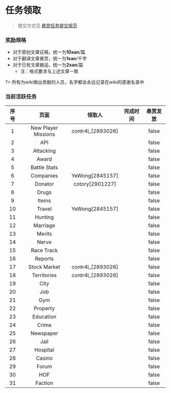 # 任务领取

> 提交方式见 [悬赏任务提交规范](dev_rules/commit_rules.md)

### 奖励规格
- 对于原创文章征稿，统一为**10xan**/篇
- 对于翻译文章悬赏，统一为**1xan**/千字
- 对于已有文章搬运，统一为**2xan**/篇
    - 注：格式要求与上述文章一致

?> 所有为wiki做出贡献的人员，名字都会永远记录在wiki的感谢名录中


### 当前活跃任务

<table>
<thead>
<tr>
    <th align="center">序号</th>
    <th align="center">页面</th>
    <th align="center">领取人</th>
    <th align="center">完成时间</th>
    <th align="center">悬赏发放</th>
</tr>
</thead>

<tbody>
<tr>
    <td align="center">1</td>
    <td align="center">New Player Missions</td>
    <td align="center">contr4l_[2893026]</td>
    <td align="center"></td>
    <td align="center">false</td>
</tr>

<tr>
    <td align="center">2</td>
    <td align="center">API</td>
    <td align="center"></td>
    <td align="center"></td>
    <td align="center">false</td>
</tr>

<tr>
    <td align="center">3</td>
    <td align="center">Attacking</td>
    <td align="center"></td>
    <td align="center"></td>
    <td align="center">false</td>
</tr>

<tr>
    <td align="center">4</td>
    <td align="center">Award</td>
    <td align="center"></td>
    <td align="center"></td>
    <td align="center">false</td>
</tr>

<tr>
    <td align="center">5</td>
    <td align="center">Battle Stats</td>
    <td align="center"></td>
    <td align="center"></td>
    <td align="center">false</td>
</tr>

<tr>
    <td align="center">6</td>
    <td align="center">Companies</td>
    <td align="center">YeWong[2845157]</td>
    <td align="center"></td>
    <td align="center">false</td>
</tr>

<tr>
    <td align="center">7</td>
    <td align="center">Donator</td>
    <td align="center">cotory[2901227]</td>
    <td align="center"></td>
    <td align="center">false</td>
</tr>

<tr>
    <td align="center">8</td>
    <td align="center">Drugs</td>
    <td align="center"></td>
    <td align="center"></td>
    <td align="center">false</td>
</tr>

<tr>
    <td align="center">9</td>
    <td align="center">Items</td>
    <td align="center"></td>
    <td align="center"></td>
    <td align="center">false</td>
</tr>

<tr>
    <td align="center">10</td>
    <td align="center">Travel</td>
    <td align="center">YeWong[2845157]</td>
    <td align="center"></td>
    <td align="center">false</td>
</tr>

<tr>
    <td align="center">11</td>
    <td align="center">Hunting</td>
    <td align="center"></td>
    <td align="center"></td>
    <td align="center">false</td>
</tr>

<tr>
    <td align="center">12</td>
    <td align="center">Marriage</td>
    <td align="center"></td>
    <td align="center"></td>
    <td align="center">false</td>
</tr>

<tr>
    <td align="center">13</td>
    <td align="center">Merits</td>
    <td align="center"></td>
    <td align="center"></td>
    <td align="center">false</td>
</tr>

<tr>
    <td align="center">14</td>
    <td align="center">Nerve</td>
    <td align="center"></td>
    <td align="center"></td>
    <td align="center">false</td>
</tr>

<tr>
    <td align="center">15</td>
    <td align="center">Race Track</td>
    <td align="center"></td>
    <td align="center"></td>
    <td align="center">false</td>
</tr>

<tr>
    <td align="center">16</td>
    <td align="center">Reports</td>
    <td align="center"></td>
    <td align="center"></td>
    <td align="center">false</td>
</tr>

<tr>
    <td align="center">17</td>
    <td align="center">Stock Market</td>
    <td align="center">contr4l_[2893026]</td>
    <td align="center"></td>
    <td align="center">false</td>
</tr>

<tr>
    <td align="center">18</td>
    <td align="center">Territories</td>
    <td align="center">contr4l_[2893026]</td>
    <td align="center"></td>
    <td align="center">false</td>
</tr>

<tr>
    <td align="center">19</td>
    <td align="center">City</td>
    <td align="center"></td>
    <td align="center"></td>
    <td align="center">false</td>
</tr>
<tr>
    <td align="center">20</td>
    <td align="center">Job</td>
    <td align="center"></td>
    <td align="center"></td>
    <td align="center">false</td>
</tr>
<tr>
    <td align="center">21</td>
    <td align="center">Gym</td>
    <td align="center"></td>
    <td align="center"></td>
    <td align="center">false</td>
</tr>
<tr>
    <td align="center">22</td>
    <td align="center">Property</td>
    <td align="center"></td>
    <td align="center"></td>
    <td align="center">false</td>
</tr>
<tr>
    <td align="center">23</td>
    <td align="center">Education</td>
    <td align="center"></td>
    <td align="center"></td>
    <td align="center">false</td>
</tr>
<tr>
    <td align="center">24</td>
    <td align="center">Crime</td>
    <td align="center"></td>
    <td align="center"></td>
    <td align="center">false</td>
</tr>
<tr>
    <td align="center">25</td>
    <td align="center">Newspaper</td>
    <td align="center"></td>
    <td align="center"></td>
    <td align="center">false</td>
</tr>
<tr>
    <td align="center">26</td>
    <td align="center">Jail</td>
    <td align="center"></td>
    <td align="center"></td>
    <td align="center">false</td>
</tr>
<tr>
    <td align="center">27</td>
    <td align="center">Hospital</td>
    <td align="center"></td>
    <td align="center"></td>
    <td align="center">false</td>
</tr>
<tr>
    <td align="center">28</td>
    <td align="center">Casino</td>
    <td align="center"></td>
    <td align="center"></td>
    <td align="center">false</td>
</tr>
<tr>
    <td align="center">29</td>
    <td align="center">Forum</td>
    <td align="center"></td>
    <td align="center"></td>
    <td align="center">false</td>
</tr>
<tr>
    <td align="center">30</td>
    <td align="center">HOF</td>
    <td align="center"></td>
    <td align="center"></td>
    <td align="center">false</td>
</tr>
<tr>
    <td align="center">31</td>
    <td align="center">Faction</td>
    <td align="center"></td>
    <td align="center"></td>
    <td align="center">false</td>
</tr>

</tbody>
</table>
